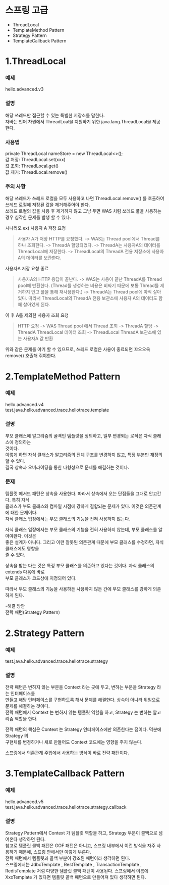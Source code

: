 
# 스프링 고급  
  - ThreadLocal
  - TemplateMethod Pattern
  - Strategy Pattern
  - TemplateCallback Pattern

# 1.ThreadLocal  
### 예제  
hello.advanced.v3  

  ### 설명  
  해당 쓰레드만 접근할 수 있는 특별한 저장소를 말한다.  
  자바는 언어 차원에서 ThreadLoal을 지원하기 위한 java.lang.ThreadLocal을 제공한다.  
    
  ### 사용법
  private ThreadLocal<String> nameStore = new ThreadLocal<>();  
  값 저장: ThreadLocal.set(xxx)  
  값 조회: ThreadLocal.get()  
  값 제거: ThreadLocal.remove()  
  
  ### 주의 사항  
해당 쓰레드가 쓰레드 로컬을 모두 사용하고 나면 ThreadLocal.remove() 를 호출하여 쓰레드 로컬에 저장된 값을 제거해주어야 한다.  
쓰레드 로컬의 값을 사용 후 제거하지 않고 그냥 두면 WAS 처럼 쓰레드 풀을 사용하는 경우 심각한 문제를 발생 할 수 있다.  
  
시나리오 ex)
사용자 A 저장 요청
>  사용자 A가 저장 HTTP를 요청했다. -> WAS는 Thread pool에서 Thread를 하나 조회한다. -> ThreadA 할당되었다.  -> ThreadA는 사용자A의 데이터를 ThreadLocal에 저장한다. -> ThreadLocal의 ThreadA 전용 저장소에 사용자 A의 데이터를 보관한다.  
  
사용자A 저장 요청 종료
  > 사용자A의 HTTP 응답이 끝난다. -> WAS는 사용이 끝난 ThreadA를 Thread pool에 반환한다. (Thread를 생성하는 비용은 비싸기 때문에 보통 Thread를 제거하지 안고
                풀을 통해 재사용한다.) -> ThreadA는 Thread pool에 아직 살아있다. 따라서 ThreadLocal의 ThreadA 전용 보관소에 사용자 A의 데이터도 함께 살아있게 된다.

이 후 A를 제외한 사용자 조회 요청
>   HTTP 요청 -> WAS Thread pool 에서 Thread 조회 -> ThreadA 할당 -> ThreadA ThreadLocal 데이터 조회
                -> ThreadLocal ThreadA 보관소에 있는 사용자A 값 반환

위와 같은 문제를 야기 할 수 있으므로, 쓰레드 로컬은 사용이 종료되면 꼬오오옥 remove() 호출해 줘야한다.  

  
# 2.TemplateMethod Pattern 
### 예제  
hello.advanced.v4  
test.java.hello.advanced.trace.hellotrace.template  

  ### 설명  
부모 클래스에 알고리즘의 골격인 템플릿을 정의하고, 일부 변경되는 로직은 자식 클래스에 정의하는  
것이다.   
이렇게 하면 자식 클래스가 알고리즘의 전체 구조를 변경하지 않고, 특정 부분만 재정의할 수 있다.    
결국 상속과 오버라이딩을 통한 다형성으로 문제를 해결하는 것이다.

### 문제 
 템플릿 메서드 패턴은 상속을 사용한다. 따라서 상속에서 오는 단점들을 그대로 안고간다. 특히 자식  
 클래스가 부모 클래스와 컴파일 시점에 강하게 결합되는 문제가 있다. 이것은 의존관계에 대한 문제이다.  
 자식 클래스 입장에서는 부모 클래스의 기능을 전혀 사용하지 않는다. 
 
 자식 클래스 입장에서는 부모 클래스의 기능을 전혀 사용하지 않는데, 부모 클래스를 알아야한다. 이것은  
 좋은 설계가 아니다. 그리고 이런 잘못된 의존관계 때문에 부모 클래스를 수정하면, 자식 클래스에도 영향을  
 줄 수 있다.  
      
 상속을 받는 다는 것은 특정 부모 클래스를 의존하고 있다는 것이다. 자식 클래스의 extends 다음에 바로  
 부모 클래스가 코드상에 지정되어 있다.  
   
  따라서 부모 클래스의 기능을 사용하든 사용하지 않든 간에 부모 클래스를 강하게 의존하게 된다.  
  
  
-해결 방안  
 전략 패턴(Strategy Pattern)

# 2.Strategy Pattern 
### 예제  
test.java.hello.advanced.trace.hellotrace.strategy

  ### 설명  
전략 패턴은 변하지 않는 부분을 Context 라는 곳에 두고, 변하는 부분을 Strategy 라는 인터페이스를  
만들고 해당 인터페이스를 구현하도록 해서 문제를 해결한다. 상속이 아니라 위임으로 문제를 해결하는 것이다.  
전략 패턴에서 Context 는 변하지 않는 템플릿 역할을 하고, Strategy 는 변하는 알고리즘 역할을 한다.  
  
전략 패턴의 핵심은 Context 는 Strategy 인터페이스에만 의존한다는 점이다. 덕분에 Strategy 의  
구현체를 변경하거나 새로 만들어도 Context 코드에는 영향을 주지 않는다.  
      
스프링에서 의존관계 주입에서 사용하는 방식이 바로 전략 패턴이다.



# 3.TemplateCallback Pattern 
### 예제  
hello.advanced.v5  
test.java.hello.advanced.trace.hellotrace.strategy.callback    

  ### 설명
Strategy Pattern에서 Context 가 템플릿 역할을 하고, Strategy 부분이 콜백으로 넘어온다 생각하면 된다.  
 참고로 템플릿 콜백 패턴은 GOF 패턴은 아니고, 스프링 내부에서 이런 방식을 자주 사용하기 때문에, 스프링 안에서만 이렇게 부른다.  
  전략 패턴에서 템플릿과 콜백 부분이 강조된 패턴이라 생각하면 된다.  
 스프링에서는 JdbcTemplate , RestTemplate , TransactionTemplate , RedisTemplate 처럼 다양한 템플릿 콜백 패턴이 사용된다. 
 스프링에서 이름에 XxxTemplate 가 있다면 템플릿 콜백 패턴으로 만들어져 있다 생각하면 된다.  
